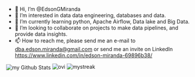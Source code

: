 - 👋 Hi, I’m @EdsonGMiranda
- 👀 I’m interested in data data engineering,  databases and data.
- 🌱 I’m currently learning python, Apache Airflow, Data lake and Big Data.
- 💞️ I’m looking to collaborate on projects to make data pipelines, and provide data insights.
- 📫 How to reach me, please send me an e-mail to dba.edson.miranda@gmail.com or send me an invite on LinkedIn  https://www.linkedin.com/in/edson-miranda-69896b38/


<!---
EdsonGMiranda/EdsonGMiranda is a ✨ special ✨ repository because its `README.md` (this file) appears on your GitHub profile.
You can click the Preview link to take a look at your changes.

--->
<img align="center" src="https://github-readme-stats.vercel.app/api?username=EdsonGMiranda&include_all_commits=true&count_private=true&show_icons=true&line_height=20&title_color=2B5BBD&icon_color=1124BB&text_color=A1A1A1&bg_color=0,000000,130F40" alt="my Github Stats"/>


<img src="https://github-readme-stats.vercel.app/api/top-langs?username=EdsonGMiranda&show_icons=true&locale=en&layout=compact&theme=chartreuse-dark" alt="ovi" />

<img src="https://github-readme-streak-stats.herokuapp.com/?user=EdsonGMiranda&theme=tokyonight" alt="mystreak"/>
